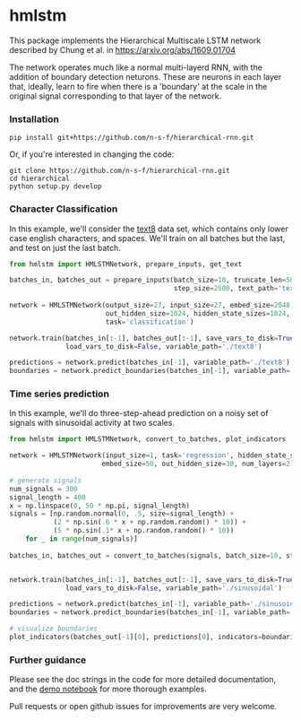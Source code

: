 # hmlstm

This package implements the Hierarchical Multiscale LSTM network described by
Chung et al. in https://arxiv.org/abs/1609.01704

The network operates much like a normal multi-layerd RNN, with the addition of
boundary detection neturons. These are neurons in each layer that, ideally, 
learn to fire when there is a 'boundary' at the scale in the original signal
corresponding to that layer of the network.

### Installation

```
pip install git+https://github.com/n-s-f/hierarchical-rnn.git
```

Or, if you're interested in changing the code:

```
git clone https://github.com/n-s-f/hierarchical-rnn.git
cd hierarchical
python setup.py develop
```

### Character Classification

In this example, we'll consider the 
[text8](https://cs.fit.edu/~mmahoney/compression/textdata.html) data set, which
contains only lower case english characters, and spaces. We'll train on all
batches but the last, and test on just the last batch.

```.py
from hmlstm import HMLSTMNetwork, prepare_inputs, get_text

batches_in, batches_out = prepare_inputs(batch_size=10, truncate_len=5000, 
                                         step_size=2500, text_path='text8.txt')
                                         
network = HMLSTMNetwork(output_size=27, input_size=27, embed_size=2048, 
                        out_hidden_size=1024, hidden_state_sizes=1024, 
                        task='classification')

network.train(batches_in[:-1], batches_out[:-1], save_vars_to_disk=True, 
              load_vars_to_disk=False, variable_path='./text8')

predictions = network.predict(batches_in[-1], variable_path='./text8')
boundaries = network.predict_boundaries(batches_in[-1], variable_path='./text8')
```

### Time series prediction

In this example, we'll do three-step-ahead prediction on a noisy set of signals
with sinusoidal activity at two scales.

```.py
from hmlstm import HMLSTMNetwork, convert_to_batches, plot_indicators

network = HMLSTMNetwork(input_size=1, task='regression', hidden_state_sizes=30,
                       embed_size=50, out_hidden_size=30, num_layers=2)
                       
# generate signals
num_signals = 300
signal_length = 400
x = np.linspace(0, 50 * np.pi, signal_length)
signals = [np.random.normal(0, .5, size=signal_length) +
           (2 * np.sin(.6 * x + np.random.random() * 10)) +
           (5 * np.sin(.1* x + np.random.random() * 10))
    for _ in range(num_signals)] 
    
batches_in, batches_out = convert_to_batches(signals, batch_size=10, steps_ahead=3)


network.train(batches_in[:-1], batches_out[:-1], save_vars_to_disk=True, 
              load_vars_to_disk=False, variable_path='./sinusoidal')

predictions = network.predict(batches_in[-1], variable_path='./sinusoidal')
boundaries = network.predict_boundaries(batches_in[-1], variable_path='./sinusoidal')

# visualize boundaries
plot_indicators(batches_out[-1][0], predictions[0], indicators=boundaries[0])
```

### Further guidance

Please see the doc strings in the code for more detailed documentation, and the
[demo notebook](https://github.com/n-s-f/hierarchical-rnn/blob/master/hmlstm_demo.ipynb)
for more thorough examples.

Pull requests or open github issues for improvements are very welcome.
